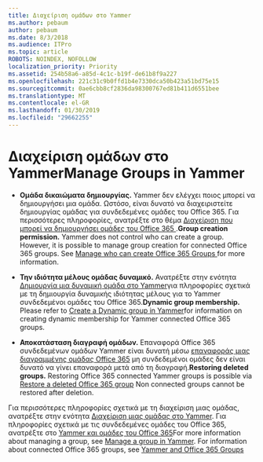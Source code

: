 ```yaml
---
title: Διαχείριση ομάδων στο Yammer
ms.author: pebaum
author: pebaum
ms.date: 8/3/2018
ms.audience: ITPro
ms.topic: article
ROBOTS: NOINDEX, NOFOLLOW
localization_priority: Priority
ms.assetid: 254b58a6-a85d-4c1c-b19f-de61b8f9a227
ms.openlocfilehash: 221c31c9b0ffd1b4e7330dca50b423a51bd75e15
ms.sourcegitcommit: 0ae6cbb8cf2836da98300767ed81b411d6551bee
ms.translationtype: MT
ms.contentlocale: el-GR
ms.lasthandoff: 01/30/2019
ms.locfileid: "29662255"
---
```

# <a name="manage-groups-in-yammer"></a><span data-ttu-id="3df84-102">Διαχείριση ομάδων στο Yammer</span><span class="sxs-lookup"><span data-stu-id="3df84-102">Manage Groups in Yammer</span></span>

- <span data-ttu-id="3df84-p101">**Ομάδα δικαιώματα δημιουργίας.** Yammer δεν ελέγχει ποιος μπορεί να δημιουργήσει μια ομάδα. Ωστόσο, είναι δυνατό να διαχειριστείτε δημιουργίας ομάδας για συνδεδεμένες ομάδες του Office 365. Για περισσότερες πληροφορίες, ανατρέξτε στο θέμα [Διαχείριση που μπορεί να δημιουργήσει ομάδες του Office 365 ](https://support.office.com/article/Manage-who-can-create-Office-365-Groups-4c46c8cb-17d0-44b5-9776-005fced8e618).</span><span class="sxs-lookup"><span data-stu-id="3df84-p101">**Group creation permission.** Yammer does not control who can create a group. However, it is possible to manage group creation for connected Office 365 groups. See [Manage who can create Office 365 Groups ](https://support.office.com/article/Manage-who-can-create-Office-365-Groups-4c46c8cb-17d0-44b5-9776-005fced8e618)for more information.</span></span>
    
- <span data-ttu-id="3df84-p102">**Την ιδιότητα μέλους ομάδας δυναμικό.** Ανατρέξτε στην ενότητα [Δημιουργία μια δυναμική ομάδα στο Yammer](https://support.office.com/article/create-a-dynamic-group-in-yammer-6d2a6ec7-1d65-46bb-b253-1bf441ec80a5)για πληροφορίες σχετικά με τη δημιουργία δυναμικής ιδιότητας μέλους για το Yammer συνδεδεμένοι ομάδες του Office 365.</span><span class="sxs-lookup"><span data-stu-id="3df84-p102">**Dynamic group membership.** Please refer to [Create a Dynamic group in Yammer](https://support.office.com/article/create-a-dynamic-group-in-yammer-6d2a6ec7-1d65-46bb-b253-1bf441ec80a5)for information on creating dynamic membership for Yammer connected Office 365 groups.</span></span>
    
- <span data-ttu-id="3df84-p103">**Αποκατάσταση διαγραφή ομάδων.** Επαναφορά Office 365 συνδεδεμένων ομάδων Yammer είναι δυνατή μέσω [επαναφοράς μιας διαγραμμένης ομάδας Office 365](https://support.office.com/article/Restore-a-deleted-Office-365-Group-b7c66b59-657a-4e1a-8aa0-8163b1f4eb54) μη συνδεδεμένοι ομάδες δεν είναι δυνατό να γίνει επαναφορά μετά από τη διαγραφή.</span><span class="sxs-lookup"><span data-stu-id="3df84-p103">**Restoring deleted groups.** Restoring Office 365 connected Yammer groups is possible via [Restore a deleted Office 365 group](https://support.office.com/article/Restore-a-deleted-Office-365-Group-b7c66b59-657a-4e1a-8aa0-8163b1f4eb54) Non connected groups cannot be restored after deletion.</span></span> 
    
<span data-ttu-id="3df84-p104">Για περισσότερες πληροφορίες σχετικά με τη διαχείριση μιας ομάδας, ανατρέξτε στην ενότητα [Διαχείριση μιας ομάδας στο Yammer](https://support.office.com/article/Manage-a-group-in-Yammer-6e05c6d6-5548-4c88-89cd-e6757a514ef2). Για πληροφορίες σχετικά με τις συνδεδεμένες ομάδες του Office 365, ανατρέξτε στο [Yammer και ομάδες του Office 365](https://support.office.com/article/Yammer-and-Office-365-Groups-d8c239dc-a48b-47ab-b85e-6b4b8191a869)</span><span class="sxs-lookup"><span data-stu-id="3df84-p104">For more information about managing a group, see [Manage a group in Yammer](https://support.office.com/article/Manage-a-group-in-Yammer-6e05c6d6-5548-4c88-89cd-e6757a514ef2). For information about connected Office 365 groups, see [Yammer and Office 365 Groups](https://support.office.com/article/Yammer-and-Office-365-Groups-d8c239dc-a48b-47ab-b85e-6b4b8191a869)</span></span>
  


